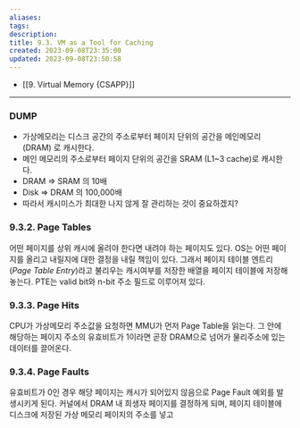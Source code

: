 ```yaml
---
aliases: 
tags: 
description:
title: 9.3. VM as a Tool for Caching
created: 2023-09-08T23:35:00
updated: 2023-09-08T23:50:58
---
```

- [[9. Virtual Memory {CSAPP}]]

___

### DUMP

- 가상메모리는 디스크 공간의 주소로부터 페이지 단위의 공간을 메인메모리 (DRAM) 로 캐시한다.
- 메인 메모리의 주소로부터 페이지 단위의 공간을 SRAM (L1~3 cache)로 캐시한다.
- DRAM  => SRAM 의 10배
- Disk => DRAM 의 100,000배
- 따라서 캐시미스가 최대한 나지 않게 잘 관리하는 것이 중요하겠지?

### 9.3.2. Page Tables

어떤 페이지를 상위 캐시에 올려야 한다면 내려야 하는 페이지도 있다. OS는 어떤 페이지를 올리고 내릴지에 대한 결정을 내릴 책임이 있다. 그래서 페이지 테이블 엔트리 (*Page Table Entry*)라고 불리우는 캐시여부를 저장한 배열을 페이지 테이블에 저장해놓는다. PTE는 valid bit와 n-bit 주소 필드로 이루어져 있다.

### 9.3.3. Page Hits

CPU가 가상메모리 주소값을 요청하면 MMU가 먼저 Page Table을 읽는다. 그 안에 해당하는 페이지 주소의 유효비트가 1이라면 곧장 DRAM으로 넘어가 물리주소에 있는 데이터를 끌어온다.

### 9.3.4. Page Faults

유효비트가 0인 경우 해당 페이지는 캐시가 되어있지 않음으로 Page Fault 예외를 발생시키게 된다. 커널에서 DRAM 내 희생자 페이지를 결정하게 되며, 페이지 테이블에 디스크에 저장된 가상 메모리 페이지의 주소를 넣고 
